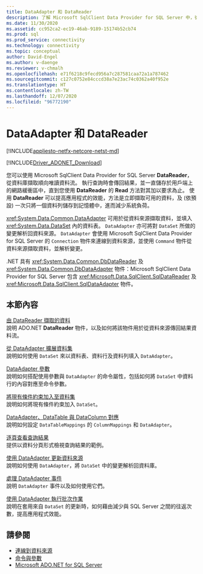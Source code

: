 ```yaml
---
title: DataAdapter 和 DataReader
description: 了解 Microsoft SqlClient Data Provider for SQL Server 中，從資料庫擷取資料的 DataReader，以及從資料來源擷取資料，並填入 DataSet 的 DataAdapter。
ms.date: 11/30/2020
ms.assetid: cc952ca2-ec19-46ab-9189-15174b52cb74
ms.prod: sql
ms.prod_service: connectivity
ms.technology: connectivity
ms.topic: conceptual
author: David-Engel
ms.author: v-daenge
ms.reviewer: v-chmalh
ms.openlocfilehash: e71f6218c9fecd956a7c287581caa72a1a787462
ms.sourcegitcommit: c127c0752e84cccd38a7e23ac74c0362a40f952e
ms.translationtype: HT
ms.contentlocale: zh-TW
ms.lasthandoff: 12/07/2020
ms.locfileid: "96772190"
---
```

# <a name="dataadapters-and-datareaders"></a>DataAdapter 和 DataReader

[!INCLUDE[appliesto-netfx-netcore-netst-md](../../includes/appliesto-netfx-netcore-netst-md.md)]

[!INCLUDE[Driver_ADONET_Download](../../includes/driver_adonet_download.md)]

您可以使用 Microsoft SqlClient Data Provider for SQL Server **DataReader**，從資料庫擷取順向唯讀資料流。 執行查詢時會傳回結果，並一直儲存於用戶端上的網路緩衝區中，直到您使用 **DataReader** 的 **Read** 方法對其加以要求為止。 使用 **DataReader** 可以提高應用程式的效能，方法是立即擷取可用的資料，及 (依預設) 一次只將一個資料列儲存到記憶體中，進而減少系統負荷。

<xref:System.Data.Common.DataAdapter> 可用於從資料來源擷取資料，並填入 <xref:System.Data.DataSet> 內的資料表。 `DataAdapter` 亦可將對 `DataSet` 所做的變更解析回資料來源。 `DataAdapter` 會使用 Microsoft SqlClient Data Provider for SQL Server 的 `Connection` 物件來連線到資料來源，並使用 `Command` 物件從資料來源擷取資料，並解析變更。

.NET 具有 <xref:System.Data.Common.DbDataReader> 及 <xref:System.Data.Common.DbDataAdapter> 物件：Microsoft SqlClient Data Provider for SQL Server 包含 <xref:Microsoft.Data.SqlClient.SqlDataReader> 及 <xref:Microsoft.Data.SqlClient.SqlDataAdapter> 物件。

## <a name="in-this-section"></a>本節內容

[由 DataReader 擷取的資料](retrieve-data-by-datareader.md)  
說明 ADO.NET **DataReader** 物件，以及如何將該物件用於從資料來源傳回結果資料流。

[從 DataAdapter 擴展資料集](populate-dataset-from-dataadapter.md)  
說明如何使用 `DataSet` 來以資料表、資料行及資料列填入 `DataAdapter`。

[DataAdapter 參數](dataadapter-parameters.md)  
說明如何搭配使用參數與 `DataAdapter` 的命令屬性，包括如何將 `DataSet` 中資料行的內容對應至命令參數。

[將現有條件約束加入至資料集](add-existing-constraints-to-dataset.md)  
說明如何將現有條件約束加入 `DataSet`。

[DataAdapter、DataTable 與 DataColumn 對應](dataadapter-datatable-datacolumn-mappings.md)  
說明如何設定 `DataTableMappings` 的 `ColumnMappings` 和 `DataAdapter`。

[逐頁查看查詢結果](paging-through-query-result.md)  
提供以資料分頁形式檢視查詢結果的範例。

[使用 DataAdapter 更新資料來源](update-data-sources-with-dataadapters.md)  
說明如何使用 `DataAdapter`，將 `DataSet` 中的變更解析回資料庫。

[處理 DataAdapter 事件](handle-dataadapter-events.md)  
說明 `DataAdapter` 事件以及如何使用它們。

[使用 DataAdapter 執行批次作業](batch-operations-using-dataadapters.md)  
說明在套用來自 `DataSet` 的更新時，如何藉由減少與 SQL Server 之間的往返次數，提高應用程式效能。

## <a name="see-also"></a>請參閱

- [連線到資料來源](connecting-to-data-source.md)
- [命令與參數](commands-parameters.md)
- [Microsoft ADO.NET for SQL Server](microsoft-ado-net-sql-server.md)

